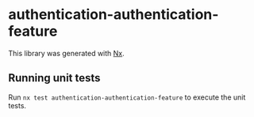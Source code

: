 # authentication-authentication-feature

This library was generated with [Nx](https://nx.dev).

## Running unit tests

Run `nx test authentication-authentication-feature` to execute the unit tests.
